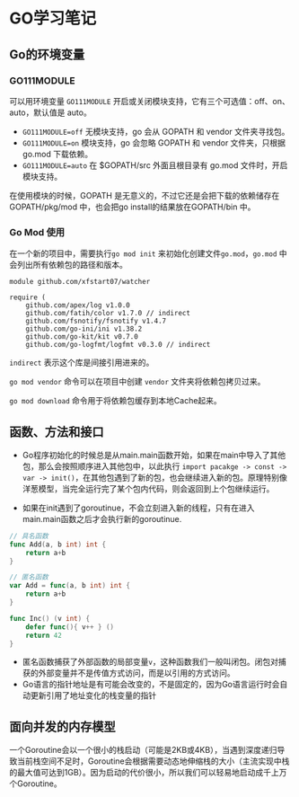 # GO学习笔记

## Go的环境变量

### GO111MODULE

可以用环境变量 `GO111MODULE` 开启或关闭模块支持，它有三个可选值：off、on、auto，默认值是 auto。

- `GO111MODULE=off` 无模块支持，go 会从 GOPATH 和 vendor 文件夹寻找包。
- `GO111MODULE=on` 模块支持，go 会忽略 GOPATH 和 vendor 文件夹，只根据 go.mod 下载依赖。
- `GO111MODULE=auto` 在 $GOPATH/src 外面且根目录有 go.mod 文件时，开启模块支持。

在使用模块的时候，GOPATH 是无意义的，不过它还是会把下载的依赖储存在 GOPATH/pkg/mod 中，也会把go install的结果放在GOPATH/bin 中。

### Go Mod 使用

在一个新的项目中，需要执行`go mod init` 来初始化创建文件`go.mod`，`go.mod` 中会列出所有依赖包的路径和版本。

```
module github.com/xfstart07/watcher

require (
    github.com/apex/log v1.0.0
    github.com/fatih/color v1.7.0 // indirect
    github.com/fsnotify/fsnotify v1.4.7
    github.com/go-ini/ini v1.38.2
    github.com/go-kit/kit v0.7.0
    github.com/go-logfmt/logfmt v0.3.0 // indirect
```

`indirect` 表示这个库是间接引用进来的。

`go mod vendor` 命令可以在项目中创建 `vendor` 文件夹将依赖包拷贝过来。

`go mod download` 命令用于将依赖包缓存到本地Cache起来。

## 函数、方法和接口

- Go程序初始化的时候总是从main.main函数开始，如果在main中导入了其他包，那么会按照顺序进入其他包中，以此执行 `import pacakge -> const -> var -> init()`，在其他包遇到了新的包，也会继续进入新的包。原理特别像洋葱模型，当完全运行完了某个包内代码，则会返回到上个包继续运行。

- 如果在init遇到了goroutinue，不会立刻进入新的线程，只有在进入main.main函数之后才会执行新的goroutinue.

```go
// 具名函数
func Add(a, b int) int {
    return a+b
}

// 匿名函数
var Add = func(a, b int) int {
    return a+b
}
```

```go
func Inc() (v int) {
    defer func(){ v++ } ()
    return 42
}
```

- 匿名函数捕获了外部函数的局部变量`v`，这种函数我们一般叫闭包。闭包对捕获的外部变量并不是传值方式访问，而是以引用的方式访问。
- Go语言的指针地址是有可能会改变的，不是固定的，因为Go语言运行时会自动更新引用了地址变化的栈变量的指针

## 面向并发的内存模型

一个Goroutine会以一个很小的栈启动（可能是2KB或4KB），当遇到深度递归导致当前栈空间不足时，Goroutine会根据需要动态地伸缩栈的大小（主流实现中栈的最大值可达到1GB）。因为启动的代价很小，所以我们可以轻易地启动成千上万个Goroutine。
